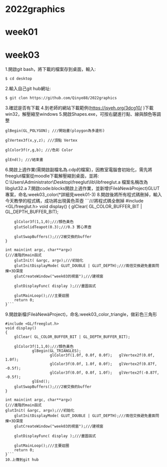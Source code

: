 # 2022graphics
# week01
# week03
1.開啟git bash，將下載的檔案存到桌面，輸入:

```$ cd desktop```

2.輸入自己git hub網址:

```$ git clon https://github.com/Qinye88/2022graphics```

3.確認是否有下載
4.到老師的網站下載範例(https://jsyeh.org/3dcg10/ )下載win32，解壓縮至windows
5.開啟Shapes.exe，可按右鍵進行點、線與顏色等調整

```glBegin(GL_POLYGON); ///開始畫(ploygon為多邊形)```

```glVertex3f(x,y,z); ///頂點 Vertex```

```glColor3f(r,g,b); ///色彩 Color```

```glEnd(); ///結束畫```

6.開啟上週作業(需開啟副檔名為.cdp的檔案)，因教室電腦會初始化，需先將freeglut檔案從moodle下載解壓縮到桌面，並將:
C:\Users\Administrator\Desktop\freeglut\lib\libfreeglut.a 檔案名稱改為 libglut32.a
7.開啟code:blocks開啟上週作業，並新增(FileàNewàProject)GLUT專案，命名:week03_color(*詳細見week01-3)
8.開啟後將所有程式碼刪掉，輸入今天教學的程式碼，成功將出現黃色茶壺
    ```///將程式碼全刪掉
    #include <GL/freeglut.h>
    void display()
    {
        glClear( GL_COLOR_BUFFER_BIT | GL_DEPTH_BUFFER_BIT);
    
        glColor3f(1,1,0);///顏色黃色
        glutSolidTeapot(0.3);///0.3 實心茶壺
    
        glutSwapBuffers();///2被交換的buffer
    }
    
    int main(int argc, char**argv)
    {///進階的main函式
        glutInit( &argc, argv);///初始化
        glutInitDisplayMode( GLUT_DOUBLE | GLUT_DEPTH);///兩倍交換避免畫面閃爍+3D深度
        glutCreateWindow("week03的視窗");///建視窗
    
        glutDisplayFunc( display );///畫圖函式
    
        glutMainLoop();///主要迴圈
        return 0;
    }```
9.開啟新檔(FileàNewàProject)，命名:week03_color_triangle，做彩色三角形
```///將程式碼全刪掉
#include <GL/freeglut.h>
void display()
{
    glClear( GL_COLOR_BUFFER_BIT | GL_DEPTH_BUFFER_BIT);

    glColor3f(1,1,0);///顏色黃色
            glBegin(GL_TRIANGLES);
                    glColor3f(1.0f, 0.0f, 0.0f);   glVertex2f(0.0f,   1.0f);
                    glColor3f(0.0f, 1.0f, 0.0f);   glVertex2f(0.87f,  -0.5f);
                    glColor3f(0.0f, 0.0f, 1.0f);   glVertex2f(-0.87f, -0.5f);
            glEnd();
    glutSwapBuffers();///2被交換的buffer
}
   
int main(int argc, char**argv)
{///進階的main函式
glutInit( &argc, argv);///初始化
    glutInitDisplayMode( GLUT_DOUBLE | GLUT_DEPTH);///兩倍交換避免畫面閃爍+3D深度
    glutCreateWindow("week03的視窗");///建視窗
    
    glutDisplayFunc( display );///畫圖函式

    glutMainLoop();///主要迴圈
    return 0;
}```
10.上傳到git hub
